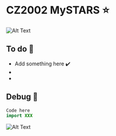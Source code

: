 # CZ2002 MySTARS ⭐

![Alt Text](https://data.whicdn.com/images/238451357/original.gif)

## To do 🚌
- Add something here ✔️
- 
- 

## Debug 🎅 
```java
Code here
import XXX 
```

![Alt Text](https://bestanimations.com/media/cats/608000676cute-kitty-animated-gif-26.gif)
